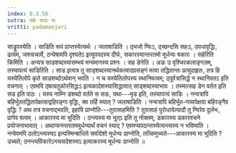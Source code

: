 ```yaml
---
index: 8.3.56
sutra: सहेः साडः सः
vritti: padamanjari
---
```


 साड्रूपस्येति । साडिति रूपं प्राप्तस्येत्यर्थः । जलाषाडिति । ठ्भजो ण्विःऽ, ठ्च्छन्दसि सहःऽ, उपधावृद्धिः, ढत्वम्, जश्त्वचर्त्वे, ठन्येषामपि दृश्यतेऽ इत्युपपदस्य दीर्घः, सकारस्यान्तरतमो मूर्धन्यः षकारः । सहेरिति किमिति । अन्यत्र साडशब्दस्यासम्भवं मन्यमानस्य प्रश्नः । सह डेनेति । अडः उ वृश्चिरकलाङ्गलम्, तस्यापत्यं साडिरिति । साड इत्यत्र तु साड्शब्दस्यानर्थकत्वादप्रसङ्गं मत्वा तद्धितान्तः प्रत्युदाहृतः, तत्र हि यस्येतिलोपे कृते साडशब्दोऽर्थवान् भवति । न च यस्येतिलोपस्य स्थानिवत्वम्; ठ्पूर्वत्रासिद्धे न स्थानिवतऽ इति वचनात् । एवमपि ठ्षत्वतुकोरसिद्धःऽ इत्यकादेशस्यासिद्धत्वात् साड्शब्दस्याभावः । तस्मात्सह डेन वर्तत इति सड इति पाठः । यस्य नाम्नि डशब्दो वर्तते स सडः, यथा---मृड इति, तस्यापत्यं साडिः । नन्वत्रापि बहिर्भूततद्धितापेक्षत्वाद्वहिरङ्गा वृद्धिः, क्व तर्हि स्यात् ? जलाषाडिति । नन्वत्रापि बहिर्भूत-णव्यपेक्षया बहिरङ्गैव वृद्धिः ? अथ तत्र वचनाद्भवति, इहापि प्राप्नोति---तुरासाहमिति ? तुरासाहं पुरोधायेत्यादौ तु ण्विरेव दुर्लभः, प्रागेव षत्वम् । आकारस्य मा भूदिति । ठन्त्यस्य मा भूत्ऽ इति तु नोक्तम्; डकारस्य डकारवचने प्रयोजनाभावात् । अथाप्यनन्तरतममूर्धन्यार्थं वचनं स्याद् ? एवमप्यपदान्तस्येत्यन्त्यस्य न भविष्यति । नन्वेवमपि ठलोऽन्त्यस्यऽ इत्यस्मिन्बाधिते सर्वादेशो मूर्धन्यः प्राप्नोति, तत्किमुच्यते---आकारस्य मा भूदिति ? उच्यते; ठनन्त्यविकारेऽन्त्यसदेशस्यऽ इत्याकरस्य मूर्धन्यः प्राप्नोति ॥